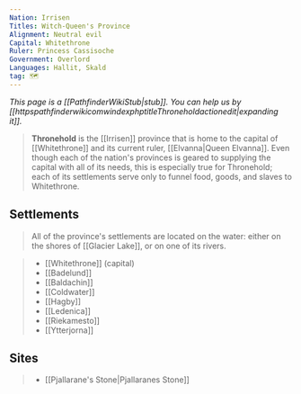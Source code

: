 ```yaml
---
Nation: Irrisen
Titles: Witch-Queen's Province
Alignment: Neutral evil
Capital: Whitethrone
Ruler: Princess Cassisoche
Government: Overlord
Languages: Hallit, Skald
tag: 🗺️
---
```


*This page is a [[PathfinderWikiStub|stub]]. You can help us by [[httpspathfinderwikicomwindexphptitleThroneholdactionedit|expanding it]].*

> **Thronehold** is the [[Irrisen]] province that is home to the capital of [[Whitethrone]] and its current ruler, [[Elvanna|Queen Elvanna]]. Even though each of the nation's provinces is geared to supplying the capital with all of its needs, this is especially true for Thronehold; each of its settlements serve only to funnel food, goods, and slaves to Whitethrone.


## Settlements

> All of the province's settlements are located on the water: either on the shores of [[Glacier Lake]], or on one of its rivers.

> - [[Whitethrone]] (capital)
> - [[Badelund]]
> - [[Baldachin]]
> - [[Coldwater]]
> - [[Hagby]]
> - [[Ledenica]]
> - [[Riekamesto]]
> - [[Ytterjorna]]

## Sites

> - [[Pjallarane's Stone|Pjallaranes Stone]]







